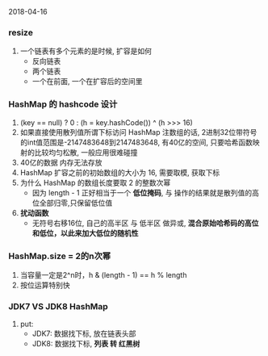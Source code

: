 2018-04-16

### resize
1. 一个链表有多个元素的是时候, 扩容是如何
    - 反向链表
    - 两个链表
    - 一个在前面, 一个在扩容后的空间里

### HashMap 的 hashcode 设计
1. (key == null) ? 0 : (h = key.hashCode()) ^ (h >>> 16)
2. 如果直接使用散列值所谓下标访问 HashMap 注数组的话, 2进制32位带符号的int值范围是-2147483648到2147483648, 有40亿的空间, 
    只要哈希函数映射的比较均匀松散, 一般应用很难碰撞
3. 40亿的数据 内存无法存放
4. HashMap 扩容之前的初始数组的大小为 16, 需要取模, 获取下标
5. 为什么 HashMap 的数组长度要取 2 的整数次幂
    - 因为 length - 1 正好相当于一个 **低位掩码**, 与 操作的结果就是散列值的高位全部归零,只保留低位值
6. **扰动函数**         
    - 无符号右移16位, 自己的高半区 与 低半区 做异或, **混合原始哈希码的高位和低位，以此来加大低位的随机性**   
    
### HashMap.size = 2的n次幂
1. 当容量一定是2^n时，h & (length - 1) == h % length
2. 按位运算特别快
    
### JDK7 VS JDK8 HashMap
1. put:
    - JDK7: 数据找下标, 放在链表头部
    - JDK8: 数据找下标, **列表 转 红黑树**
    

    
    
    